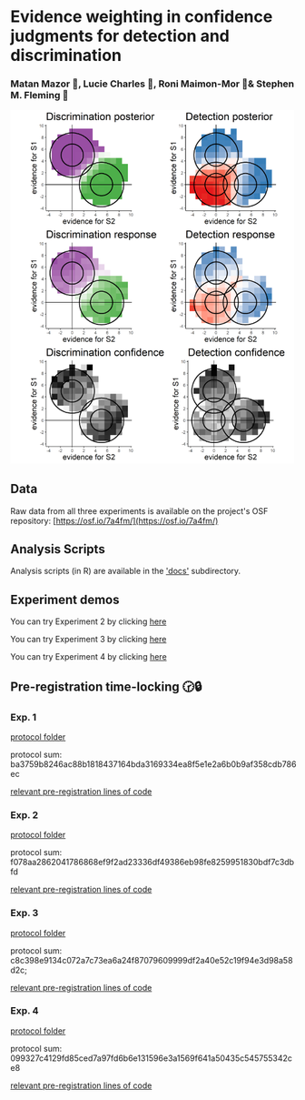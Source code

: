 # Evidence weighting in confidence judgments for detection and discrimination
### Matan Mazor 👀, Lucie Charles 👀, Roni Maimon-Mor 👀& Stephen M. Fleming 👀

<img src="docs/figures/empirical_tile.png" alt="drawing" width="500"/>

## Data
Raw data from all three experiments is available on the project's OSF repository: [https://osf.io/7a4fm/](https://osf.io/7a4fm/)

## Analysis Scripts
Analysis scripts (in R) are available in the ['docs'](https://github.com/matanmazor/reverseCorrelation/blob/main/docs/reverseCorrelationPaper.Rmd) subdirectory.

## Experiment demos

You can try Experiment 2 by clicking [here](https://matanmazor.github.io/reverseCorrelation/experiments/demos/Experiment2/)

You can try Experiment 3 by clicking [here](https://matanmazor.github.io/reverseCorrelation/experiments/demos/Experiment3/)

You can try Experiment 4 by clicking [here](https://matanmazor.github.io/reverseCorrelation/experiments/demos/Experiment4/)

## Pre-registration time-locking 🕝🔒


### Exp. 1
[protocol folder](https://github.com/matanmazor/reverseCorrelation/blob/main/experiments/Experiment1/protocolFolder.zip)

protocol sum: ba3759b8246ac88b1818437164bda3169334ea8f5e1e2a6b0b9af358cdb786ec

[relevant pre-registration lines of code](https://github.com/matanmazor/reverseCorrelation/blob/cbba2d43c2ddfb0c021ee0c15b7d5b03eddd34d8/experiments/Experiment1/loadPars.m#L35-L39)

### Exp. 2
[protocol folder](https://github.com/matanmazor/reverseCorrelation/blob/cbba2d43c2ddfb0c021ee0c15b7d5b03eddd34d8/experiments/Experiment2/protocol_folder.zip)

protocol sum: f078aa2862041786868ef9f2ad23336df49386eb98fe8259951830bdf7c3dbfd

[relevant pre-registration lines of code](https://github.com/matanmazor/reverseCorrelation/blob/cbba2d43c2ddfb0c021ee0c15b7d5b03eddd34d8/experiments/Experiment2/webpage/ZylbRep.html#L677-L687)

### Exp. 3
[protocol folder](https://github.com/matanmazor/reverseCorrelation/blob/cbba2d43c2ddfb0c021ee0c15b7d5b03eddd34d8/experiments/Experiment3/protocol_folder.zip)

protocol sum: c8c398e9134c072a7c73ea6a24f87079609999df2a40e52c19f94e3d98a58d2c;

[relevant pre-registration lines of code](https://github.com/matanmazor/reverseCorrelation/blob/cbba2d43c2ddfb0c021ee0c15b7d5b03eddd34d8/experiments/Experiment3/webpage/main.js#L682-L692)

### Exp. 4
[protocol folder](https://github.com/matanmazor/reverseCorrelation/blob/main/experiments/Experiment4/protocol_folder.zip)

protocol sum: 099327c4129fd85ced7a97fd6b6e131596e3a1569f641a50435c545755342ce8

[relevant pre-registration lines of code](https://github.com/matanmazor/reverseCorrelation/blob/6d012473f41ddfc890e6f0d559b60d061b65055d/experiments/Experiment4/webpage/main.js#L806-L822)

